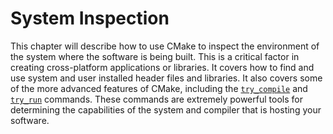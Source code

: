 # System Inspection
This chapter will describe how to use CMake to inspect the environment of the system where the software is being built. This is a critical factor in creating cross-platform applications or libraries. It covers how to find and use system and user installed header files and libraries. It also covers some of the more advanced features of CMake, including the [`try_compile`](https://cmake.org/cmake/help/latest/command/try_compile.html#command:try_compile) and [`try_run`](https://cmake.org/cmake/help/latest/command/try_run.html#command:try_run) commands. These commands are extremely powerful tools for determining the capabilities of the system and compiler that is hosting your software.
